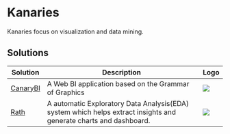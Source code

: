 # Kanaries

Kanaries focus on visualization and data mining.

## Solutions

| Solution | Description | Logo |
| - | - | - |
| [CanaryBI](https://github.com/ObservedObserver/Canary-BI) | A Web BI application based on the Grammar of Graphics | ![](https://chspace.oss-cn-hongkong.aliyuncs.com/logos/bird.png) |
| [Rath](https://github.com/Kanaries/Rath) | A automatic Exploratory Data Analysis(EDA) system which helps extract insights and generate charts and dashboard. | ![](https://chspace.oss-cn-hongkong.aliyuncs.com/logos/logo.png)|
